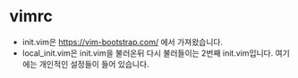 # vimrc

- init.vim은 https://vim-bootstrap.com/ 에서 가져왔습니다.
- local_init.vim은 init.vim을 불러온뒤 다시 불러들이는 2번째 init.vim입니다. 여기에는 개인적인 설정들이 들어 있습니다. 
